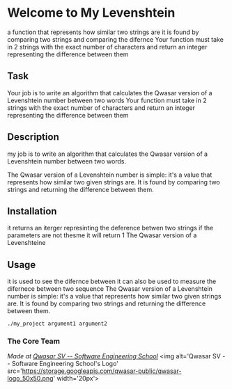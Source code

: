# Welcome to My Levenshtein
a function that represents how similar two strings are it is found by comparing two strings and comparing the difernce
Your function must take in 2 strings with the exact number of characters and return an integer representing the difference between them
## Task
Your job is to write an algorithm that calculates the Qwasar version of a Levenshtein number between two words
Your function must take in 2 strings with the exact number of characters and return an integer representing the difference between them
## Description
my job is to write an algorithm that calculates the Qwasar version of a Levenshtein number between two words.

The Qwasar version of a Levenshtein number is simple: it's a value that represents how similar two given strings are.
It is found by comparing two strings and returning the difference between them.

## Installation
it returns an iterger represinting the deference  betwen two strings  if the parameters are not thesme it will return 1
The Qwasar version of a Levenshteine

## Usage
it is used to see the difernce between  it can also be used to measure the difernece between two sequence The Qwasar version of a Levenshtein number is simple: it's a value that represents how similar two given strings are.
It is found by comparing two strings and returning the difference between them.

```
./my_project argument1 argument2
```

### The Core Team


<span><i>Made at <a href='https://qwasar.io'>Qwasar SV -- Software Engineering School</a></i></span>
<span><img alt='Qwasar SV -- Software Engineering School's Logo' src='https://storage.googleapis.com/qwasar-public/qwasar-logo_50x50.png' width='20px'></span>
